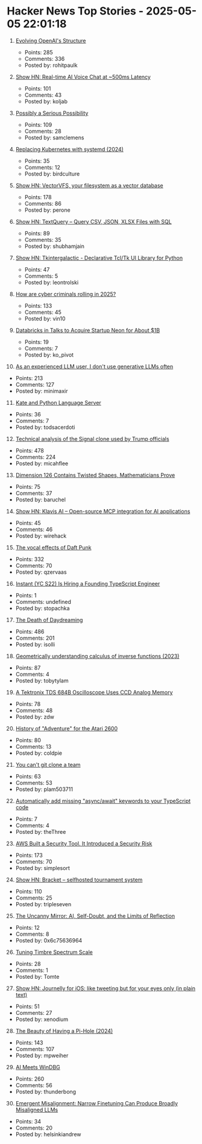 # Hacker News Top Stories - 2025-05-05 22:01:18

1. [Evolving OpenAI's Structure](https://openai.com/index/evolving-our-structure/)
   - Points: 285
   - Comments: 336
   - Posted by: rohitpaulk

2. [Show HN: Real-time AI Voice Chat at ~500ms Latency](https://github.com/KoljaB/RealtimeVoiceChat)
   - Points: 101
   - Comments: 43
   - Posted by: koljab

3. [Possibly a Serious Possibility](https://kucharski.substack.com/p/possibly-a-serious-possibility)
   - Points: 109
   - Comments: 28
   - Posted by: samclemens

4. [Replacing Kubernetes with systemd (2024)](https://blog.yaakov.online/replacing-kubernetes-with-systemd/)
   - Points: 35
   - Comments: 12
   - Posted by: birdculture

5. [Show HN: VectorVFS, your filesystem as a vector database](https://vectorvfs.readthedocs.io/en/latest/)
   - Points: 178
   - Comments: 86
   - Posted by: perone

6. [Show HN: TextQuery – Query CSV, JSON, XLSX Files with SQL](https://textquery.app/)
   - Points: 89
   - Comments: 35
   - Posted by: shubhamjain

7. [Show HN: Tkintergalactic - Declarative Tcl/Tk UI Library for Python](https://github.com/leontrolski/tkintergalactic)
   - Points: 47
   - Comments: 5
   - Posted by: leontrolski

8. [How are cyber criminals rolling in 2025?](https://vin01.github.io/piptagole/cybcecrime/security/cybersecurity/2025/05/05/state-cyber-security.html)
   - Points: 133
   - Comments: 45
   - Posted by: vin10

9. [Databricks in Talks to Acquire Startup Neon for About $1B](https://www.upstartsmedia.com/p/scoop-databricks-talks-to-acquire-neon)
   - Points: 19
   - Comments: 7
   - Posted by: ko_pivot

10. [As an experienced LLM user, I don't use generative LLMs often](https://minimaxir.com/2025/05/llm-use/)
   - Points: 213
   - Comments: 127
   - Posted by: minimaxir

11. [Kate and Python Language Server](https://akselmo.dev/posts/kate-python-lsp/)
   - Points: 36
   - Comments: 7
   - Posted by: todsacerdoti

12. [Technical analysis of the Signal clone used by Trump officials](https://micahflee.com/tm-sgnl-the-obscure-unofficial-signal-app-mike-waltz-uses-to-text-with-trump-officials/)
   - Points: 478
   - Comments: 224
   - Posted by: micahflee

13. [Dimension 126 Contains Twisted Shapes, Mathematicians Prove](https://www.quantamagazine.org/dimension-126-contains-strangely-twisted-shapes-mathematicians-prove-20250505/)
   - Points: 75
   - Comments: 37
   - Posted by: baruchel

14. [Show HN: Klavis AI – Open-source MCP integration for AI applications](https://github.com/Klavis-AI/klavis)
   - Points: 45
   - Comments: 46
   - Posted by: wirehack

15. [The vocal effects of Daft Punk](https://bjango.com/articles/daftpunkvocaleffects/)
   - Points: 332
   - Comments: 70
   - Posted by: qzervaas

16. [Instant (YC S22) Is Hiring a Founding TypeScript Engineer](https://www.instantdb.com/hiring/ts-hacker)
   - Points: 1
   - Comments: undefined
   - Posted by: stopachka

17. [The Death of Daydreaming](https://www.afterbabel.com/p/on-the-death-of-daydreaming)
   - Points: 486
   - Comments: 201
   - Posted by: isolli

18. [Geometrically understanding calculus of inverse functions (2023)](https://tobylam.xyz/2023/11/27/inverse-functions-legendre-part-1)
   - Points: 87
   - Comments: 4
   - Posted by: tobytylam

19. [A Tektronix TDS 684B Oscilloscope Uses CCD Analog Memory](https://tomverbeure.github.io/2025/05/04/TDS684B-CCD-Memory.html)
   - Points: 78
   - Comments: 48
   - Posted by: zdw

20. [History of "Adventure" for the Atari 2600](https://www.atariarchive.org/blog/adventure-march-1980/)
   - Points: 80
   - Comments: 13
   - Posted by: coldpie

21. [You can't git clone a team](https://virtualize.sh/blog/you-cant-git-clone-a-team/)
   - Points: 63
   - Comments: 53
   - Posted by: plam503711

22. [Automatically add missing "async/await" keywords to your TypeScript code](https://github.com/stanNthe5/typescript-autoawait)
   - Points: 7
   - Comments: 4
   - Posted by: theThree

23. [AWS Built a Security Tool. It Introduced a Security Risk](https://www.token.security/blog/aws-built-a-security-tool-it-introduced-a-security-risk)
   - Points: 173
   - Comments: 70
   - Posted by: simplesort

24. [Show HN: Bracket – selfhosted tournament system](https://github.com/evroon/bracket)
   - Points: 110
   - Comments: 25
   - Posted by: tripleseven

25. [The Uncanny Mirror: AI, Self-Doubt, and the Limits of Reflection](https://www.lucidnonsense.net/p/the-uncanny-mirror)
   - Points: 12
   - Comments: 8
   - Posted by: 0x6c75636964

26. [Tuning Timbre Spectrum Scale](https://sethares.engr.wisc.edu/ttss.html)
   - Points: 28
   - Comments: 1
   - Posted by: Tomte

27. [Show HN: Journelly for iOS: like tweeting but for your eyes only (in plain text)](https://xenodium.com/journelly-like-tweeting-but-for-your-eyes-only)
   - Points: 51
   - Comments: 27
   - Posted by: xenodium

28. [The Beauty of Having a Pi-Hole (2024)](https://den.dev/blog/pihole/)
   - Points: 143
   - Comments: 107
   - Posted by: mpweiher

29. [AI Meets WinDBG](https://svnscha.de/posts/ai-meets-windbg/)
   - Points: 260
   - Comments: 56
   - Posted by: thunderbong

30. [Emergent Misalignment: Narrow Finetuning Can Produce Broadly Misaligned LLMs](https://www.emergent-misalignment.com/)
   - Points: 34
   - Comments: 20
   - Posted by: helsinkiandrew

